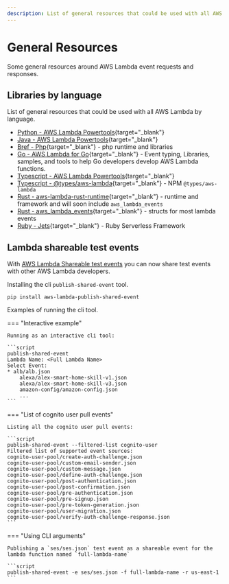 ```yaml
---
description: List of general resources that could be used with all AWS Lambda by programming language
---
```


# General Resources

Some general resources around AWS Lambda event requests and responses.

## Libraries by language

List of general resources that could be used with all AWS Lambda by language.

- [Python - AWS Lambda Powertools](https://awslabs.github.io/aws-lambda-powertools-python/latest/){target="_blank"}
- [Java - AWS Lambda Powertools](https://awslabs.github.io/aws-lambda-powertools-java/){target="_blank"}
- [Bref - Php](https://bref.sh/){target="_blank"} - php runtime and libraries
- [Go - AWS Lambda for Go](https://github.com/aws/aws-lambda-go){target="_blank"} - Event typing, Libraries, samples, and tools to help Go developers develop AWS Lambda functions.
- [Typescript - AWS Lambda Powertools](https://awslabs.github.io/aws-lambda-powertools-typescript/latest/){target="_blank"}
- [Typescript - @types/aws-lambda](https://www.npmjs.com/package/@types/aws-lambda){target="_blank"} - NPM `@types/aws-lambda`
- [Rust - aws-lambda-rust-runtime](https://github.com/awslabs/aws-lambda-rust-runtime){target="_blank"} - runtime and framework and will soon include `aws_lambda_events` 
- [Rust - aws_lambda_events](https://github.com/LegNeato/aws-lambda-events){target="_blank"} - structs for most lambda events
- [Ruby - Jets](https://rubyonjets.com){target="_blank"} - Ruby Serverless Framework 

## Lambda shareable test events

With [AWS Lambda Shareable test events](https://docs.aws.amazon.com/lambda/latest/dg/testing-functions.html#creating-shareable-events) you can now share test events with other AWS Lambda developers.

Installing the cli `publish-shared-event` tool.

```script title="Installing"
pip install aws-lambda-publish-shared-event
```

Examples of running the cli tool.

=== "Interactive example"

    Running as an interactive cli tool:

    ```script
    publish-shared-event
    Lambda Name: <Full Lambda Name>
    Select Event:
    * alb/alb.json
        alexa/alex-smart-home-skill-v1.json
        alexa/alex-smart-home-skill-v3.json
        amazon-config/amazon-config.json
        ...
    ```

=== "List of cognito user pull events"

    Listing all the cognito user pull events:

    ```script
    publish-shared-event --filtered-list cognito-user
    Filtered list of supported event sources:
    cognito-user-pool/create-auth-challenge.json
    cognito-user-pool/custom-email-sender.json
    cognito-user-pool/custom-message.json
    cognito-user-pool/define-auth-challenge.json
    cognito-user-pool/post-authentication.json
    cognito-user-pool/post-confirmation.json
    cognito-user-pool/pre-authentication.json
    cognito-user-pool/pre-signup.json
    cognito-user-pool/pre-token-generation.json
    cognito-user-pool/user-migration.json
    cognito-user-pool/verify-auth-challenge-response.json
    ```

=== "Using CLI arguments"

    Publishing a `ses/ses.json` test event as a shareable event for the lambda function named `full-lambda-name`

    ```script
    publish-shared-event -e ses/ses.json -f full-lambda-name -r us-east-1
    ```
